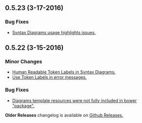 ## 0.5.23 (3-17-2016)

### Bug Fixes
- [Syntax Diagrams usage highlights issues.](#149) 



## 0.5.22 (3-15-2016)

### Minor Changes
- [Human Readable Token Labels in Syntax Diagrams.](#144)
- [Use Token Labels in error messages.](#146)

### Bug Fixes
- [Diagrams template resources were not fully included in bower "package".](#145) 

**Older Releases** changelog is available on [Github Releases.](https://github.com/SAP/chevrotain/releases)